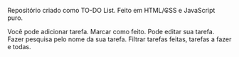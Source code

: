 Repositório criado como TO-DO List.
Feito em HTML/₢SS e JavaScript puro. 

Você pode adicionar tarefa.
Marcar como feito. 
Pode editar sua tarefa. 
Fazer pesquisa pelo nome da sua tarefa.
Filtrar tarefas feitas, tarefas a fazer e todas.
